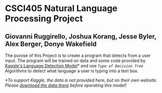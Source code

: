# CSCI405 Natural Language Processing Project

## Giovanni Ruggirello, Joshua Korang, Jesse Byler, Alex Berger, Donye Wakefield

The purose of this Project is to create a program that detects from a user input. The program will be trained on data and some code provided by [Kaggle's Language Detection Model](https://www.kaggle.com/code/martinkk5575/language-detection/notebook)* and use _`Type of Decision Tree`_ Algorithms to detect what language a user is typing into a text box.

_*To support Kaggle, the data is not provided here, but on their own website. Please [download the data there](https://www.kaggle.com/code/martinkk5575/language-detection/notebook) before operating this model!_